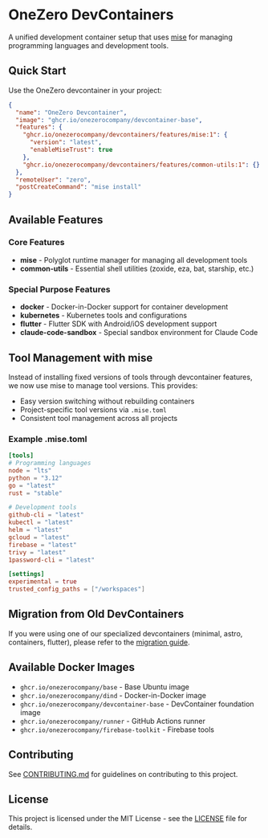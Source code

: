 # OneZero DevContainers

A unified development container setup that uses [mise](https://mise.jdx.dev/) for managing programming languages and development tools.

## Quick Start

Use the OneZero devcontainer in your project:

```json
{
  "name": "OneZero Devcontainer",
  "image": "ghcr.io/onezerocompany/devcontainer-base",
  "features": {
    "ghcr.io/onezerocompany/devcontainers/features/mise:1": {
      "version": "latest",
      "enableMiseTrust": true
    },
    "ghcr.io/onezerocompany/devcontainers/features/common-utils:1": {}
  },
  "remoteUser": "zero",
  "postCreateCommand": "mise install"
}
```

## Available Features

### Core Features

- **mise** - Polyglot runtime manager for managing all development tools
- **common-utils** - Essential shell utilities (zoxide, eza, bat, starship, etc.)

### Special Purpose Features

- **docker** - Docker-in-Docker support for container development
- **kubernetes** - Kubernetes tools and configurations
- **flutter** - Flutter SDK with Android/iOS development support
- **claude-code-sandbox** - Special sandbox environment for Claude Code

## Tool Management with mise

Instead of installing fixed versions of tools through devcontainer features, we now use mise to manage tool versions. This provides:

- Easy version switching without rebuilding containers
- Project-specific tool versions via `.mise.toml`
- Consistent tool management across all projects

### Example .mise.toml

```toml
[tools]
# Programming languages
node = "lts"
python = "3.12"
go = "latest"
rust = "stable"

# Development tools
github-cli = "latest"
kubectl = "latest"
helm = "latest"
gcloud = "latest"
firebase = "latest"
trivy = "latest"
1password-cli = "latest"

[settings]
experimental = true
trusted_config_paths = ["/workspaces"]
```

## Migration from Old DevContainers

If you were using one of our specialized devcontainers (minimal, astro, containers, flutter), please refer to the [migration guide](devcontainers/archived/README.md).

## Available Docker Images

- `ghcr.io/onezerocompany/base` - Base Ubuntu image
- `ghcr.io/onezerocompany/dind` - Docker-in-Docker image
- `ghcr.io/onezerocompany/devcontainer-base` - DevContainer foundation image
- `ghcr.io/onezerocompany/runner` - GitHub Actions runner
- `ghcr.io/onezerocompany/firebase-toolkit` - Firebase tools

## Contributing

See [CONTRIBUTING.md](CONTRIBUTING.md) for guidelines on contributing to this project.

## License

This project is licensed under the MIT License - see the [LICENSE](LICENSE) file for details.